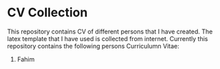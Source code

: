 # CV Collection

This repository contains CV of different persons that I have created. The latex template that I have used is collected from internet. Currently this repository contains the following persons Curriculumn Vitae:

1. Fahim